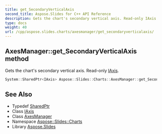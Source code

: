 ```yaml
---
title: get_SecondaryVerticalAxis
second_title: Aspose.Slides for C++ API Reference
description: Gets the chart's secondary vertical axis. Read-only IAxis.
type: docs
weight: 40
url: /cpp/aspose.slides.charts/axesmanager/get_secondaryverticalaxis/
---
```

## AxesManager::get_SecondaryVerticalAxis method


Gets the chart's secondary vertical axis. Read-only [IAxis](../../iaxis/).

```cpp
System::SharedPtr<IAxis> Aspose::Slides::Charts::AxesManager::get_SecondaryVerticalAxis() override
```

## See Also

* Typedef [SharedPtr](../../../system/sharedptr/)
* Class [IAxis](../../iaxis/)
* Class [AxesManager](../)
* Namespace [Aspose::Slides::Charts](../../)
* Library [Aspose.Slides](../../../)

